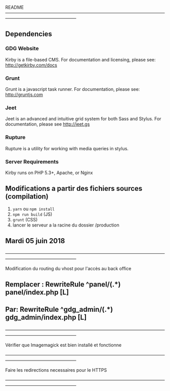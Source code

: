 README
————————————————————————————————————————————————————

## Dependencies
### GDG Website

Kirby is a file-based CMS. For documentation and licensing, please see: <http://getkirby.com/docs>

### Grunt
Grunt is a javascript task runner. For documentation, please see: <http://gruntjs.com>

### Jeet
Jeet is an advanced and intuitive grid system for both Sass and Stylus. For documentation, please see <http://jeet.gs>

### Rupture
Rupture is a utility for working with media queries in stylus.

### Server Requirements
Kirby runs on PHP 5.3+, Apache, or Nginx

## Modifications a partir des fichiers sources (compilation)

1. `yarn` ou `npm install`
2. `npm run build` (JS)
3. `grunt` (CSS)
4. lancer le serveur a la racine du dossier /production


## Mardi 05 juin 2018
————————————————————————————————————————————————————

Modification du routing du vhost pour l'accès au back office

Remplacer :
RewriteRule ^panel/(.*) panel/index.php [L]
-
Par:
RewriteRule ^gdg_admin/(.*) gdg_admin/index.php [L]
-
————————————————————————————————————————————————————

Vérifier que Imagemagick est bien installé et fonctionne

————————————————————————————————————————————————————

Faire les redirections necessaires pour le HTTPS

————————————————————————————————————————————————————
